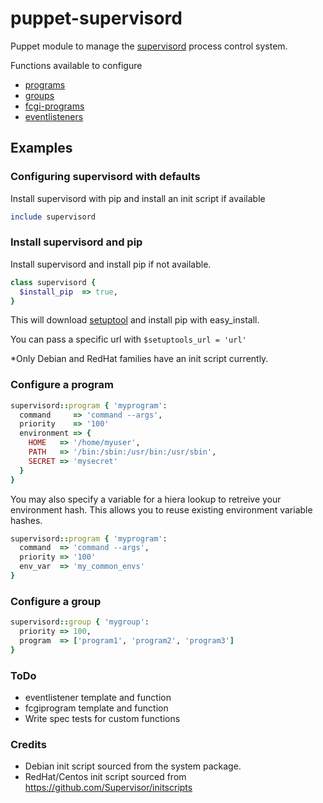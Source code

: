 # puppet-supervisord

Puppet module to manage the [supervisord](http://supervisord.org/) process control system.

Functions available to configure 

* [programs](http://supervisord.org/configuration.html#program-x-section-settings)
* [groups](http://supervisord.org/configuration.html#group-x-section-settings)
* [fcgi-programs](http://supervisord.org/configuration.html#fcgi-program-x-section-settings)
* [eventlisteners](http://supervisord.org/configuration.html#eventlistener-x-section-settings)

## Examples

### Configuring supervisord with defaults

Install supervisord with pip and install an init script if available

```ruby
include supervisord
```

### Install supervisord and pip

Install supervisord and install pip if not available.

```ruby
class supervisord {
  $install_pip  => true,
}
```

This will download [setuptool](https://bitbucket.org/pypa/setuptools) and install pip with easy_install. 

You can pass a specific url with `$setuptools_url = 'url'`

*Only Debian and RedHat families have an init script currently.

### Configure a program

```ruby
supervisord::program { 'myprogram':
  command     => 'command --args',
  priority    => '100'
  environment => {
    HOME   => '/home/myuser',
    PATH   => '/bin:/sbin:/usr/bin:/usr/sbin',
    SECRET => 'mysecret'
  }
}
```

You may also specify a variable for a hiera lookup to retreive your environment hash. This allows you to reuse existing environment variable hashes.

```ruby
supervisord::program { 'myprogram':
  command  => 'command --args',
  priority => '100'
  env_var  => 'my_common_envs'
}
```

### Configure a group

```ruby
supervisord::group { 'mygroup':
  priority => 100,
  program  => ['program1', 'program2', 'program3']
}
```

### ToDo

* eventlistener template and function
* fcgiprogram template and function
* Write spec tests for custom functions

### Credits

* Debian init script sourced from the system package.
* RedHat/Centos init script sourced from https://github.com/Supervisor/initscripts 